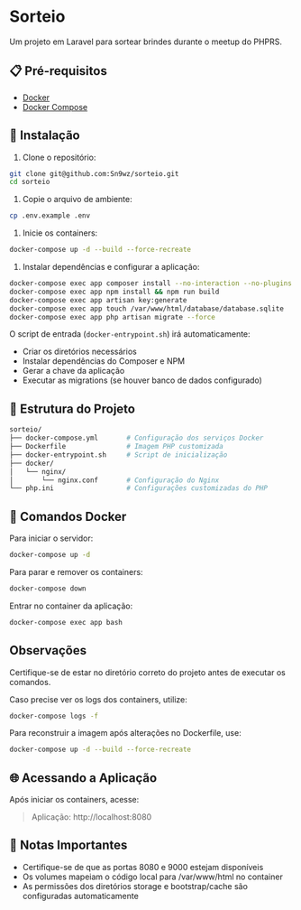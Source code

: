 # Sorteio

Um projeto em Laravel para sortear brindes durante o meetup do PHPRS.

## 📋 Pré-requisitos

- [Docker](https://www.docker.com/get-started)
- [Docker Compose](https://docs.docker.com/compose/install/)

## 🚀 Instalação

1. Clone o repositório:

```bash
git clone git@github.com:Sn9wz/sorteio.git
cd sorteio
```

1. Copie o arquivo de ambiente:

```bash
cp .env.example .env
```

1. Inicie os containers:

```bash
docker-compose up -d --build --force-recreate
```

1. Instalar dependências e configurar a aplicação:

```bash
docker-compose exec app composer install --no-interaction --no-plugins --no-scripts
docker-compose exec app npm install && npm run build
docker-compose exec app artisan key:generate
docker-compose exec app touch /var/www/html/database/database.sqlite
docker-compose exec app php artisan migrate --force
```

O script de entrada (`docker-entrypoint.sh`) irá automaticamente:

* Criar os diretórios necessários
* Instalar dependências do Composer e NPM
* Gerar a chave da aplicação
* Executar as migrations (se houver banco de dados configurado)

## 📂 Estrutura do Projeto

```bash
sorteio/
├── docker-compose.yml       # Configuração dos serviços Docker
├── Dockerfile               # Imagem PHP customizada
├── docker-entrypoint.sh     # Script de inicialização
├── docker/
│   └── nginx/
│       └── nginx.conf       # Configuração do Nginx
└── php.ini                  # Configurações customizadas do PHP
```

## 🐳 Comandos Docker

Para iniciar o servidor:

```bash
docker-compose up -d
```

Para parar e remover os containers:

```bash
docker-compose down
```

Entrar no container da aplicação:

```bash
docker-compose exec app bash
```

## Observações

Certifique-se de estar no diretório correto do projeto antes de executar os comandos.

Caso precise ver os logs dos containers, utilize:

```bash
docker-compose logs -f
```

Para reconstruir a imagem após alterações no Dockerfile, use:

```bash
docker-compose up -d --build --force-recreate
```

## 🌐 Acessando a Aplicação

Após iniciar os containers, acesse:

> Aplicação: http://localhost:8080

## 📝 Notas Importantes

- Certifique-se de que as portas 8080 e 9000 estejam disponíveis
- Os volumes mapeiam o código local para /var/www/html no container
- As permissões dos diretórios storage e bootstrap/cache são configuradas automaticamente
